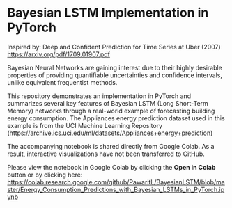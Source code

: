 # Bayesian LSTM Implementation in PyTorch

Inspired by: Deep and Confident Prediction for Time Series at Uber (2007)
https://arxiv.org/pdf/1709.01907.pdf

Bayesian Neural Networks are gaining interest due to their highly desirable properties
of providing quantifiable uncertainties and confidence intervals, unlike equivalent frequentist methods.

This repository demonstrates an implementation in PyTorch and summarizes several key
features of Bayesian LSTM (Long Short-Term Memory) networks through a real-world example of forecasting building energy consumption.
The Appliances energy prediction dataset used in this example is from the UCI Machine Learning Repository (https://archive.ics.uci.edu/ml/datasets/Appliances+energy+prediction)


The accompanying notebook is shared directly from Google Colab.
As a result, interactive visualizations have not been transferred to GitHub. 

Please view the notebook in Google Colab by clicking the **Open in Colab** button
or by clicking here: 
https://colab.research.google.com/github/PawaritL/BayesianLSTM/blob/master/Energy_Consumption_Predictions_with_Bayesian_LSTMs_in_PyTorch.ipynb
